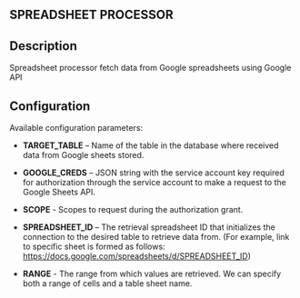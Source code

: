 SPREADSHEET PROCESSOR
---------------------

Description
------------
Spreadsheet processor fetch data from Google spreadsheets using Google API


Configuration
-------------
Available configuration parameters:

* **TARGET_TABLE** – Name of the table in the database where received data from Google sheets stored.

* **GOOGLE_CREDS** – JSON string with the service account key required for authorization through the service account to make a request to the Google Sheets API.

* **SCOPE** - Scopes to request during the authorization grant.

* **SPREADSHEET_ID** – The retrieval spreadsheet ID that initializes the connection to the desired table to retrieve data from.
  (For example, link to specific sheet is formed as follows: https://docs.google.com/spreadsheets/d/SPREADSHEET_ID)

* **RANGE** - The range from which values are retrieved. We can specify both a range of cells and a table sheet name.
